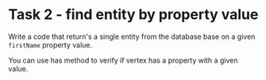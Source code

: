 # Task 2 - find entity by property value

Write a code that return's a single entity from the database base on a given `firstName` property value.

<div class="hint">You can use has method to verify if vertex has a property with a given value.</div>